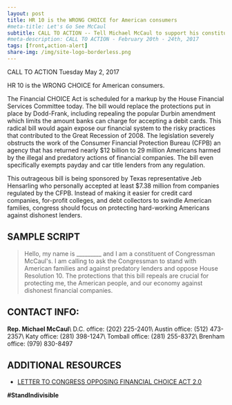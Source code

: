 ```yaml
---
layout: post
title: HR 10 is the WRONG CHOICE for American consumers
#meta-title: Let's Go See McCaul
subtitle: CALL TO ACTION -- Tell Michael McCaul to support his constituents and oppose the Financial Choice Act
#meta-description: CALL TO ACTION - February 20th - 24th, 2017
tags: [front,action-alert]
share-img: /img/site-logo-borderless.png
---
```


CALL TO ACTION Tuesday May 2, 2017

HR 10 is the WRONG CHOICE for American consumers.

The Financial CHOICE Act is scheduled for a markup by the House
Financial Services Committee today. The bill would replace the
protections put in place by Dodd-Frank, including repealing the popular
Durbin amendment which limits the amount banks can charge for accepting
a debit cards. This radical bill would again expose our financial
system to the risky practices that contributed to the Great Recession
of 2008. The legislation severely obstructs the work of the Consumer
Financial Protection Bureau (CFPB) an agency that has returned nearly
$12 billion to 29 million Americans harmed by the illegal and predatory
actions of financial companies. The bill even specifically exempts
payday and car title lenders from any regulation.

This outrageous bill is being sponsored by Texas representative Jeb
Hensarling who personally accepted at least $7.38 million from
companies regulated by the CFPB. Instead of making it easier for credit
card companies, for-profit colleges, and debt collectors to swindle
American families, congress should focus on protecting hard-working
Americans against dishonest lenders.


## SAMPLE SCRIPT

> Hello, my name is &#95;&#95;&#95;&#95;&#95;&#95;&#95;&#95;&#95; and I
> am a constituent of Congressman McCaul's. I am calling to ask the
> Congressman to stand with American families and against predatory
> lenders and oppose House Resolution 10. The protections that this bill
> repeals are crucial for protecting me, the American people, and our
> economy against dishonest financial companies.

## CONTACT INFO:

**Rep. Michael McCaul**\\
D.C. office: (202) 225-2401\\
Austin office: (512) 473-2357\\
Katy office: (281) 398-1247\\
Tomball office: (281) 255-8372\\
Brenham office: (979) 830-8497

## ADDITIONAL RESOURCES

* [LETTER TO CONGRESS OPPOSING FINANCIAL CHOICE ACT 2.0](http://www.uspirg.org/resources/usp/letter-congress-opposing-financial-choice-act-20)


**#StandIndivisible**
